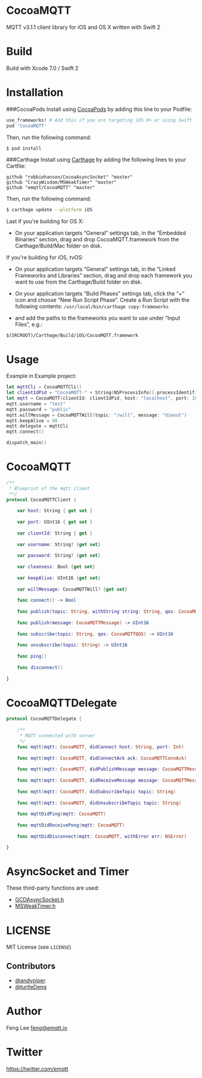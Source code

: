 CocoaMQTT
=========

MQTT v3.1.1 client library for iOS and OS X written with Swift 2


Build
=====

Build with Xcode 7.0 / Swift 2


Installation
=====
###CocoaPods
Install using [CocoaPods](http://cocoapods.org) by adding this line to your Podfile:

````ruby
use_frameworks! # Add this if you are targeting iOS 8+ or using Swift
pod 'CocoaMQTT'  
````
Then, run the following command:

```bash
$ pod install
```

###Carthage
Install using [Carthage](https://github.com/Carthage/Carthage) by adding the following lines to your Cartfile:

````
github "robbiehanson/CocoaAsyncSocket" "master"
github "CrazyWisdom/MSWeakTimer" "master"
github "emqtt/CocoaMQTT" "master"
````
Then, run the following command:

```bash
$ carthage update --platform iOS
```
Last if you're building for OS X:

- On your application targets “General” settings tab, in the “Embedded Binaries” section, drag and drop CocoaMQTT.framework from the Carthage/Build/Mac folder on disk.

If you're building for iOS, tvOS:

- On your application targets “General” settings tab, in the “Linked Frameworks and Libraries” section, drag and drop each framework you want to use from the Carthage/Build folder on disk.

- On your application targets “Build Phases” settings tab, click the “+” icon and choose “New Run Script Phase”. Create a Run Script with the following contents: 
`/usr/local/bin/carthage copy-frameworks`

- and add the paths to the frameworks you want to use under “Input Files”, e.g.:
```
$(SRCROOT)/Carthage/Build/iOS/CocoaMQTT.framework
```


Usage
=====

Example in Example project:

```swift
let mqttCli = CocoaMQTTCli()
let clientIdPid = "CocoaMQTT-" + String(NSProcessInfo().processIdentifier)
let mqtt = CocoaMQTT(clientId: clientIdPid, host: "localhost", port: 1883)
mqtt.username = "test"
mqtt.password = "public"
mqtt.willMessage = CocoaMQTTWill(topic: "/will", message: "dieout")
mqtt.keepAlive = 90
mqtt.delegate = mqttCli
mqtt.connect()

dispatch_main()
```


CocoaMQTT
==========

```swift
/**
 * Blueprint of the mqtt client
 **/
protocol CocoaMQTTClient {
    
    var host: String { get set }
    
    var port: UInt16 { get set }
    
    var clientId: String { get }
    
    var username: String? {get set}
    
    var password: String? {get set}
    
    var cleansess: Bool {get set}
    
    var keepAlive: UInt16 {get set}
    
    var willMessage: CocoaMQTTWill? {get set}
    
    func connect() -> Bool
    
    func publish(topic: String, withString string: String, qos: CocoaMQTTQOS) -> UInt16
    
    func publish(message: CocoaMQTTMessage) -> UInt16
    
    func subscribe(topic: String, qos: CocoaMQTTQOS) -> UInt16
    
    func unsubscribe(topic: String) -> UInt16
    
    func ping()
    
    func disconnect()
    
}
```


CocoaMQTTDelegate
=================

```swift
protocol CocoaMQTTDelegate {
    
    /**
     * MQTT connected with server
     */
    func mqtt(mqtt: CocoaMQTT, didConnect host: String, port: Int)
    
    func mqtt(mqtt: CocoaMQTT, didConnectAck ack: CocoaMQTTConnAck)
    
    func mqtt(mqtt: CocoaMQTT, didPublishMessage message: CocoaMQTTMessage, id: UInt16)
    
    func mqtt(mqtt: CocoaMQTT, didReceiveMessage message: CocoaMQTTMessage, id: UInt16 )
    
    func mqtt(mqtt: CocoaMQTT, didSubscribeTopic topic: String)
    
    func mqtt(mqtt: CocoaMQTT, didUnsubscribeTopic topic: String)
    
    func mqttDidPing(mqtt: CocoaMQTT)
    
    func mqttDidReceivePong(mqtt: CocoaMQTT)
    
    func mqttDidDisconnect(mqtt: CocoaMQTT, withError err: NSError)

}
```


AsyncSocket and Timer
=====================

These third-party functions are used:

* [GCDAsyncSocket.h](https://github.com/robbiehanson/CocoaAsyncSocket)
* [MSWeakTimer.h](https://github.com/mindsnacks/MSWeakTimer)


LICENSE
=======

MIT License (see `LICENSE`)

## Contributors

* [@andypiper](https://github.com/andypiper)
* [@turtleDeng](https://github.com/turtleDeng)


Author
======

Feng Lee <feng@emqtt.io>


Twitter
======

https://twitter.com/emqtt


